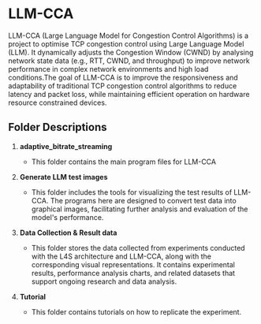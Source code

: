 # LLM-CCA
LLM-CCA (Large Language Model for Congestion Control Algorithms) is a project to optimise TCP congestion control using Large Language Model (LLM). It dynamically adjusts the Congestion Window (CWND) by analysing network state data (e.g., RTT, CWND, and throughput) to improve network performance in complex network environments and high load conditions.The goal of LLM-CCA is to improve the responsiveness and adaptability of traditional TCP congestion control algorithms to reduce latency and packet loss, while maintaining efficient operation on hardware resource constrained devices.

## Folder Descriptions

1. **adaptive_bitrate_streaming**
   - This folder contains the main program files for LLM-CCA

2. **Generate LLM test images**
   - This folder includes the tools for visualizing the test results of LLM-CCA. The programs here are designed to convert test data into graphical images, facilitating further analysis and evaluation of the model's performance.

3. **Data Collection & Result data**
   - This folder stores the data collected from experiments conducted with the L4S architecture and LLM-CCA, along with the corresponding visual representations. It contains experimental results, performance analysis charts, and related datasets that support ongoing research and data analysis.

4. **Tutorial**
   - This folder contains tutorials on how to replicate the experiment.